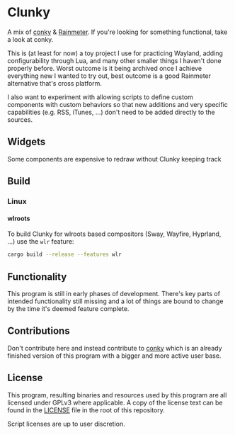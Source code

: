 # Clunky

A mix of [conky](https://github.com/brndnmtthws/conky) & [Rainmeter](https://www.rainmeter.net/). If you're looking for something functional, take a look at
conky.

This is (at least for now) a toy project I use for practicing Wayland, adding configurability through Lua, and many other smaller things I haven't done properly before. Worst outcome is it being archived once I achieve everything new I wanted to try out, best outcome is a good Rainmeter alternative that's cross platform.

I also want to experiment with allowing scripts to define custom components with custom behaviors so that new additions and very specific capabilities (e.g. RSS, iTunes, ...) don't need to be added directly to the sources.

## Widgets

Some components are expensive to redraw without Clunky keeping track

## Build

### Linux

#### wlroots

To build Clunky for wlroots based compositors (Sway, Wayfire, Hyprland, ...) use the `wlr` feature:

```sh
cargo build --release --features wlr
```

## Functionality

This program is still in early phases of development. There's key parts of
intended functionality still missing and a lot of things are bound to change by
the time it's deemed feature complete.

## Contributions

Don't contribute here and instead contribute to [conky](https://github.com/brndnmtthws/conky) which is an already finished version of this program with a bigger and more active user base.

## License

This program, resulting binaries and resources used by this program are all licensed under GPLv3 where applicable. A copy of the license text can be found
in the [LICENSE](./LICENSE) file in the root of this repository.

Script licenses are up to user discretion.
